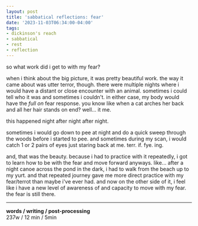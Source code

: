 ```yaml
---
layout: post
title: 'sabbatical reflections: fear'
date: '2023-11-03T06:34:00-04:00'
tags:
- dickinson's reach
- sabbatical
- rest
- reflection
--- 
```


so what work did i get to with my fear? 

when i think about the big picture, it was pretty beautiful work. the way it came about was utter terror, though. there were multiple nights where i would have a distant or close encounter with an animal. sometimes i could tell who it was and sometimes i couldn't. in either case, my body would have the *full on* fear response. you know like when a cat arches her back and all her hair stands on end? well... it me. 

this happened night after night after night. 

sometimes i would go down to pee at night and do a quick sweep through the woods before i started to pee. and sometimes during my scan, i would catch 1 or 2 pairs of eyes just staring back at me. terr. if. fye. ing. 

and, that was the beauty. because i had to practice with it repeatedly, i got to learn how to be with the fear and move forward anyways. like... after a night canoe across the pond in the dark, i had to walk from the beach up to my yurt. and that repeated journey gave me more direct practice with my fear/terrot than maybe i've ever had. and now on the other side of it, i feel like i have a new level of awareness of and capacity to move with my fear. the fear is still there. 

---


<!-- hyperlink bank -->


<!-- &#042; = asterisk -->
<!-- &#039; = single quote '-->

**words / writing / post-processing**  
237w / 12 min / 5min
